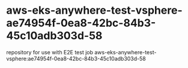 # aws-eks-anywhere-test-vsphere-ae74954f-0ea8-42bc-84b3-45c10adb303d-58
repository for use with E2E test job aws-eks-anywhere-test-vsphere:ae74954f-0ea8-42bc-84b3-45c10adb303d-58
